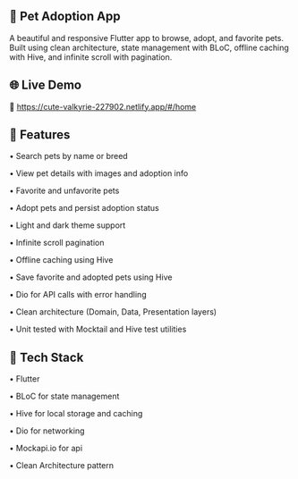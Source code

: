 ## 🐾 Pet Adoption App

A beautiful and responsive Flutter app to browse, adopt, and favorite pets. Built using clean architecture, state management with BLoC, offline caching with Hive, and infinite scroll with pagination.

## 🌐 Live Demo
🔗 https://cute-valkyrie-227902.netlify.app/#/home

## 📱 Features

  • Search pets by name or breed

  • View pet details with images and adoption info

  • Favorite and unfavorite pets

  • Adopt pets and persist adoption status

  • Light and dark theme support

  • Infinite scroll pagination

  • Offline caching using Hive

  • Save favorite and adopted pets using Hive

  • Dio for API calls with error handling

  • Clean architecture (Domain, Data, Presentation layers)

  • Unit tested with Mocktail and Hive test utilities

## 🧰 Tech Stack

  • Flutter

  • BLoC for state management

  • Hive for local storage and caching

  • Dio for networking

  • Mockapi.io for api

  • Clean Architecture pattern

